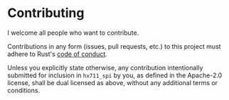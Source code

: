 # Contributing

I welcome all people who want to contribute. 

Contributions in any form (issues, pull requests, etc.) to this project
must adhere to Rust's [code of conduct].

Unless you explicitly state otherwise, any contribution intentionally submitted
for inclusion in `hx711_spi` by you, as defined in the Apache-2.0 license, shall be
dual licensed as above, without any additional terms or conditions.

[code of conduct]: https://www.rust-lang.org/policies/code-of-conduct
